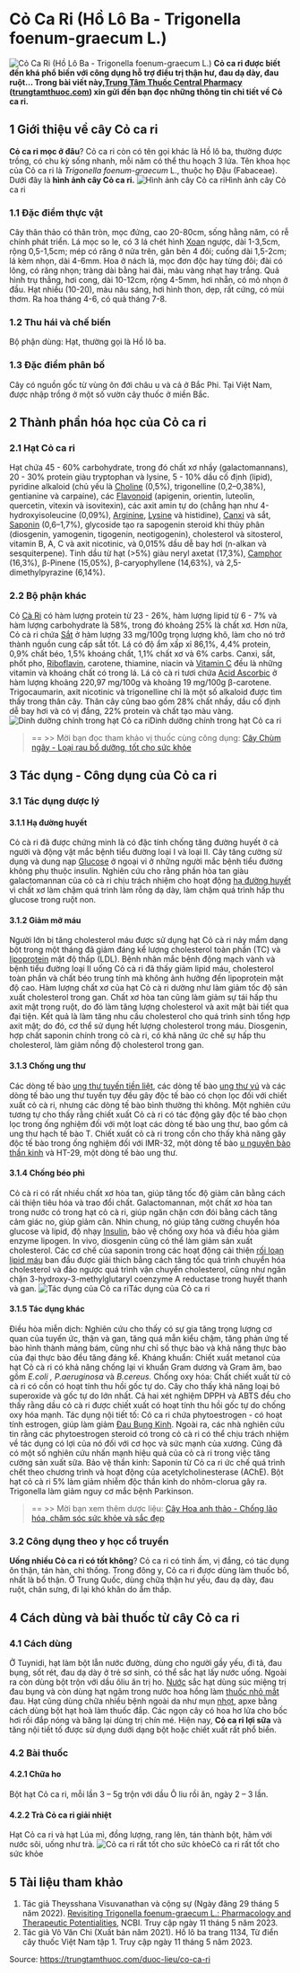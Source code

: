 # Cỏ Ca Ri (Hồ Lô Ba - Trigonella foenum-graecum L.)

![Cỏ Ca Ri \(Hồ Lô Ba - Trigonella foenum-graecum L.\)](https://trungtamthuoc.com/images/others/co-ca-ri-1-2884.jpg)
**Cỏ ca ri được biết đến khá phổ biến với công dụng hỗ trợ điều trị thận hư, đau dạ dày, đau ruột… Trong bài viết này,[Trung Tâm Thuốc Central Pharmacy](https://trungtamthuoc.com/ "Trung Tâm Thuốc Central Pharmacy") ([trungtamthuoc.com](https://trungtamthuoc.com/ "trungtamthuoc.com")) xin gửi đến bạn đọc những thông tin chi tiết về Cỏ ca ri.**
##  1 Giới thiệu về cây Cỏ ca ri
**Cỏ ca ri mọc ở đâu**? Cỏ ca ri còn có tên gọi khác là Hồ lô ba, thường được trồng, có chu kỳ sống nhanh, mỗi năm có thể thu hoạch 3 lứa.
Tên khoa học của Cỏ ca ri là _Trigonella foenum-graecum_ L., thuộc họ Đậu (Fabaceae). Dưới đây là **hình ảnh cây Cỏ ca ri.**
![Hình ảnh cây Cỏ ca ri](https://trungtamthuoc.com/images/item/co-ca-ri-2.jpg)Hình ảnh cây Cỏ ca ri
### 1.1 Đặc điểm thực vật
Cây thân thảo có thân tròn, mọc đứng, cao 20-80cm, sống hằng năm, có rễ chính phát triển. Lá mọc so le, có 3 lá chét hình [Xoan](https://trungtamthuoc.com/duoc-lieu/cay-xoan "Xoan") ngược, dài 1-3,5cm, rộng 0,5-1,5cm; mép có răng ở nửa trên, gân bên 4 đôi; cuống dài 1,5-2cm; lá kèm nhọn, dài 4-6mm. 
Hoa ở nách lá, mọc đơn độc hay từng đôi; đài có lông, có răng nhọn; tràng dài bằng hai đài, màu vàng nhạt hay trắng. Quả hình trụ thẳng, hơi cong, dài 10-12cm, rộng 4-5mm, hơi nhẵn, có mỏ nhọn ở đầu. Hạt nhiều (10-20), màu nâu sáng, hơi hình thon, dẹp, rất cứng, có mùi thơm. Ra hoa tháng 4-6, có quả tháng 7-8. 
### 1.2 Thu hái và chế biến
Bộ phận dùng: Hạt, thường gọi là Hồ lô ba.
### 1.3 Đặc điểm phân bố
Cây có nguồn gốc từ vùng ôn đới châu u và cả ở Bắc Phi. Tại Việt Nam, được nhập trồng ở một số vườn cây thuốc ở miền Bắc.
##  2 Thành phần hóa học của Cỏ ca ri
### 2.1 Hạt Cỏ ca ri
Hạt chứa 45 - 60% carbohydrate, trong đó chất xơ nhầy (galactomannans), 20 - 30% protein giàu tryptophan và lysine, 5 - 10% dầu cố định (lipid), pyridine alkaloid (chủ yếu là [Choline](https://trungtamthuoc.com/hoat-chat/choline "Choline") (0,5%), trigonelline (0,2–0,38%), gentianine và carpaine), các [Flavonoid](https://trungtamthuoc.com/hoat-chat/flavonoid "Flavonoid") (apigenin, orientin, luteolin, quercetin, vitexin và isovitexin), các axit amin tự do (chẳng hạn như 4-hydroxyisoleucine (0,09%), [Arginine](https://trungtamthuoc.com/hoat-chat/arginine "Arginine"), [Lysine](https://trungtamthuoc.com/hoat-chat/lysine "Lysine") và histidine), [Canxi](https://trungtamthuoc.com/hoat-chat/canxi "Canxi") và sắt, [Saponin](https://trungtamthuoc.com/hoat-chat/saponin "Saponin") (0,6–1,7%), glycoside tạo ra sapogenin steroid khi thủy phân (diosgenin, yamogenin, tigogenin, neotigogenin), cholesterol và sitosterol, vitamin B, A, C và axit nicotinic, và 0,015% dầu dễ bay hơi (n-alkan và sesquiterpene).
Tinh dầu từ hạt (>5%) giàu neryl axetat (17,3%), [Camphor](https://trungtamthuoc.com/hoat-chat/camphor "Camphor") (16,3%), β-Pinene (15,05%), β-caryophyllene (14,63%), và 2,5-dimethylpyrazine (6,14%).
### 2.2 Bộ phận khác
Cỏ [Cà Ri](https://trungtamthuoc.com/duoc-lieu/ca-ri "Cà Ri") có hàm lượng protein từ 23 - 26%, hàm lượng lipid từ 6 - 7% và hàm lượng carbohydrate là 58%, trong đó khoảng 25% là chất xơ. Hơn nữa, Cỏ cà ri chứa [Sắt](https://trungtamthuoc.com/hoat-chat/sat "Sắt") ở hàm lượng 33 mg/100g trọng lượng khô, làm cho nó trở thành nguồn cung cấp sắt tốt. 
Lá có độ ẩm xấp xỉ 86,1%, 4,4% protein, 0,9% chất béo, 1,5% khoáng chất, 1,1% chất xơ và 6% carbs. Canxi, sắt, phốt pho, [Riboflavin](https://trungtamthuoc.com/hoat-chat/vitamin-b2 "Riboflavin"), carotene, thiamine, niacin và [Vitamin C](https://trungtamthuoc.com/hoat-chat/vitamin-c "Vitamin C") đều là những vitamin và khoáng chất có trong lá. Lá cỏ cà ri tươi chứa [Acid Ascorbic](https://trungtamthuoc.com/hoat-chat/vitamin-c "Acid Ascorbic") ở hàm lượng khoảng 220,97 mg/100g và khoảng 19 mg/100g β-carotene.
Trigocaumarin, axit nicotinic và trigonelline chỉ là một số alkaloid được tìm thấy trong thân cây. Thân cây cũng bao gồm 28% chất nhầy, dầu cố định dễ bay hơi và có vị đắng, 22% protein và chất tạo màu vàng.
![Dinh dưỡng chính trong hạt Cỏ ca ri](https://trungtamthuoc.com/images/item/co-ca-ri-3.jpg)Dinh dưỡng chính trong hạt Cỏ ca ri
> == >> Mời bạn đọc tham khảo vị thuốc cùng công dụng: [Cây Chùm ngây - Loại rau bổ dưỡng, tốt cho sức khỏe](https://trungtamthuoc.com/duoc-lieu/chum-ngay)
##  3 Tác dụng - Công dụng của Cỏ ca ri
### 3.1 Tác dụng dược lý
#### 3.1.1 Hạ đường huyết
Cỏ cà ri đã được chứng minh là có đặc tính chống tăng đường huyết ở cả người và động vật mắc bệnh tiểu đường loại I và loại II. Cây tăng cường sử dụng và dung nạp [Glucose](https://trungtamthuoc.com/hoat-chat/glucose "Glucose") ở ngoại vi ở những người mắc bệnh tiểu đường không phụ thuộc insulin. Nghiên cứu cho rằng phần hòa tan giàu galactomannan của cỏ cà ri chịu trách nhiệm cho hoạt động [hạ đường huyết](https://trungtamthuoc.com/bai-viet/ha-glucose-mau "hạ đường huyết") vì chất xơ làm chậm quá trình làm rỗng dạ dày, làm chậm quá trình hấp thu glucose trong ruột non.
#### 3.1.2 Giảm mỡ máu
Người lớn bị tăng cholesterol máu được sử dụng hạt Cỏ cà ri nảy mầm dạng bột trong một tháng đã giảm đáng kể lượng cholesterol toàn phần (TC) và [lipoprotein](https://trungtamthuoc.com/bai-viet/cau-tao-va-phan-loai-liporotein "lipoprotein") mật độ thấp (LDL). Bệnh nhân mắc bệnh động mạch vành và bệnh tiểu đường loại II uống Cỏ cà ri đã thấy giảm lipid máu, cholesterol toàn phần và chất béo trung tính mà không ảnh hưởng đến lipoprotein mật độ cao. Hàm lượng chất xơ của hạt Cỏ cà ri dường như làm giảm tốc độ sản xuất cholesterol trong gan. Chất xơ hòa tan cũng làm giảm sự tái hấp thu axit mật trong ruột, do đó làm tăng lượng cholesterol và axit mật bài tiết qua đại tiện. Kết quả là làm tăng nhu cầu cholesterol cho quá trình sinh tổng hợp axit mật; do đó, cơ thể sử dụng hết lượng cholesterol trong máu. Diosgenin, hợp chất saponin chính trong cỏ cà ri, có khả năng ức chế sự hấp thu cholesterol, làm giảm nồng độ cholesterol trong gan.
#### 3.1.3 Chống ung thư
Các dòng tế bào [ung thư tuyến tiền liệt](https://trungtamthuoc.com/bai-viet/ung-thu-tuyen-tien-liet "ung thư tuyến tiền liệt"), các dòng tế bào [ung thư vú](https://trungtamthuoc.com/bai-viet/ung-thu-vu "ung thư vú") và các dòng tế bào ung thư tuyến tụy đều gây độc tế bào có chọn lọc đối với chiết xuất cỏ cà ri, nhưng các dòng tế bào bình thường thì không. Một nghiên cứu tương tự cho thấy rằng chiết xuất Cỏ cà ri có tác động gây độc tế bào chọn lọc trong ống nghiệm đối với một loạt các dòng tế bào ung thư, bao gồm cả ung thư hạch tế bào T. Chiết xuất cỏ cà ri trong cồn cho thấy khả năng gây độc tế bào trong ống nghiệm đối với IMR-32, một dòng tế bào [u nguyên bào thần kinh](https://trungtamthuoc.com/bai-viet/u-nguyen-bao-than-kinh "u nguyên bào thần kinh") và HT-29, một dòng tế bào ung thư.
#### 3.1.4 Chống béo phì
Cỏ cà ri có rất nhiều chất xơ hòa tan, giúp tăng tốc độ giảm cân bằng cách cải thiện tiêu hóa và trao đổi chất. Galactomannan, một chất xơ hòa tan trong nước có trong hạt cỏ cà ri, giúp ngăn chặn cơn đói bằng cách tăng cảm giác no, giúp giảm cân. Nhìn chung, nó giúp tăng cường chuyển hóa glucose và lipid, độ nhạy [Insulin](https://trungtamthuoc.com/hoat-chat/insulin "Insulin"), bảo vệ chống oxy hóa và điều hòa giảm enzyme lipogen. In vivo, diosgenin cũng có thể làm giảm sản xuất cholesterol. Các cơ chế của saponin trong các hoạt động cải thiện [rối loạn lipid máu](https://trungtamthuoc.com/bai-viet/roi-loan-lipid-mau-dai-cuong-cac-thuoc-dieu-tri "rối loạn lipid máu") ban đầu được giải thích bằng cách tăng tốc quá trình chuyển hóa cholesterol và đảo ngược quá trình vận chuyển cholesterol, cũng như ngăn chặn 3-hydroxy-3-methylglutaryl coenzyme A reductase trong huyết thanh và gan.
![Tác dụng của Cỏ ca ri](https://trungtamthuoc.com/images/item/co-ca-ri-4.jpg)Tác dụng của Cỏ ca ri
#### 3.1.5 Tác dụng khác
Điều hòa miễn dịch: Nghiên cứu cho thấy có sự gia tăng trọng lượng cơ quan của tuyến ức, thận và gan, tăng quá mẫn kiểu chậm, tăng phản ứng tế bào hình thành mảng bám, cũng như chỉ số thực bào và khả năng thực bào của đại thực bào đều tăng đáng kể. 
Kháng khuẩn: Chiết xuất metanol của hạt Cỏ cà ri có khả năng chống lại vi khuẩn Gram dương và Gram âm, bao gồm _E.coli , P.aeruginosa_ và _B.cereus._
Chống oxy hóa: Chất chiết xuất từ ​​cỏ cà ri có cồn có hoạt tính thu hồi gốc tự do. Cây cho thấy khả năng loại bỏ superoxide và gốc tự do lớn nhất. Cả hai xét nghiệm DPPH và ABTS đều cho thấy rằng dầu cỏ cà ri được chiết xuất có hoạt tính thu hồi gốc tự do chống oxy hóa mạnh.
Tác dụng nội tiết tố: Cỏ ca ri chứa phytoestrogen - có hoạt tính estrogen, giúp làm giảm [Đau Bụng Kinh](https://trungtamthuoc.com/bai-viet/cach-dau-bung-kinh-va-phong-tranh-dau-bung-kinh "Đau Bụng Kinh"). Ngoài ra, các nhà nghiên cứu tin rằng các phytoestrogen steroid có trong cỏ cà ri có thể chịu trách nhiệm về tác dụng có lợi của nó đối với cơ học và sức mạnh của xương. Cũng đã có một số nghiên cứu nhấn mạnh hiệu quả của cỏ cà ri trong việc tăng cường sản xuất sữa. 
Bảo vệ thần kinh: Saponin từ Cỏ ca ri ức chế quá trình chết theo chương trình và hoạt động của acetylcholinesterase (AChE). Bột hạt cỏ cà ri 5% làm giảm nhiễm độc thần kinh do nhôm-clorua gây ra. Trigonella làm giảm nguy cơ mắc bệnh Parkinson.
> == >> Mời bạn xem thêm dược liệu: [Cây Hoa anh thảo - Chống lão hóa, chăm sóc sức khỏe và sắc đẹp](https://trungtamthuoc.com/duoc-lieu/hoa-anh-thao-57)
### 3.2 Công dụng theo y học cổ truyền
**Uống nhiều Cỏ ca ri có tốt không**? Cỏ ca ri có tính ấm, vị đắng, có tác dụng ôn thận, tán hàn, chỉ thống.
Trong đông y, Cỏ ca ri được dùng làm thuốc bổ, nhất là bổ thận. Ở Trung Quốc, dùng chữa thận hư yếu, đau dạ dày, đau ruột, chân sưng, đi lại khó khăn do ẩm thấp.
##  4 Cách dùng và bài thuốc từ cây Cỏ ca ri
### 4.1 Cách dùng
Ở Tuynidi, hạt làm bột lẫn nước đường, dùng cho người gầy yếu, đi tả, đau bụng, sốt rét, đau dạ dày ở trẻ sơ sinh, có thể sắc hạt lấy nước uống. Ngoài ra còn dùng bột trộn với dầu ôliu ăn trị ho. [Nước](https://trungtamthuoc.com/hoat-chat/nuoc "Nước") sắc hạt dùng súc miệng trị đau bụng và còn dùng hạt ngâm trong nước hoa hồng làm [thuốc nhỏ mắt](https://trungtamthuoc.com/thuoc-nho-mat "thuốc nhỏ mắt") đau. 
Hạt cũng dùng chữa nhiều bệnh ngoài da như mụn [nhọt](https://trungtamthuoc.com/bai-viet/nhot "nhọt"), apxe bằng cách dùng bột hạt hoà làm thuốc đắp. Các ngọn cây có hoa hơ lửa cho bốc hơi rồi đắp nóng và băng lại dùng trị chín mé.
Hiện nay, **Cỏ ca ri lợi sữa** và tăng nội tiết tố được sử dụng dưới dạng bột hoặc chiết xuất rất phổ biến.
### 4.2 Bài thuốc
#### 4.2.1 Chữa ho
Bột hạt Cỏ ca ri, mỗi lần 3 – 5g trộn với dầu Ô liu rồi ăn, ngày 2 – 3 lần.
#### 4.2.2 Trà Cỏ ca ri giải nhiệt
Hạt Cỏ ca ri và hạt Lúa mì, đồng lượng, rang lên, tán thành bột, hãm với nước sôi, uống như trà.
![Cỏ ca ri rất tốt cho sức khỏe](https://trungtamthuoc.com/images/item/co-ca-ri-5.jpg)Cỏ ca ri rất tốt cho sức khỏe
##  5 Tài liệu tham khảo
1. Tác giả Theysshana Visuvanathan và cộng sự (Ngày đăng 29 tháng 5 năm 2022). [Revisiting Trigonella foenum-graecum L.: Pharmacology and Therapeutic Potentialities](https://www.ncbi.nlm.nih.gov/pmc/articles/PMC9182856/), NCBI. Truy cập ngày 11 tháng 5 năm 2023. 
2. Tác giả Võ Văn Chi (Xuất bản năm 2021). Hồ lô ba trang 1134, Từ điển cây thuốc Việt Nam tập 1. Truy cập ngày 11 tháng 5 năm 2023.


Source: https://trungtamthuoc.com/duoc-lieu/co-ca-ri